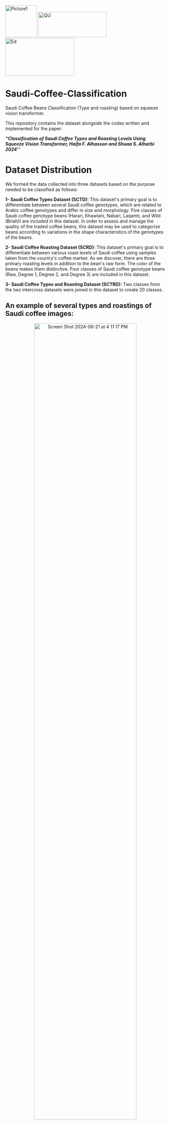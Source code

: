 <img width="100" alt="Picture1" src="https://github.com/ShuaaS/Saudi-Coffee-Classification/assets/143282158/4e09f356-8a04-476f-8506-ff72c78ed436"> 
<img width="215" height="79" alt="QU" src="https://github.com/user-attachments/assets/9754b402-e21d-4da5-9b2d-33e3d2e88e6f" />
<img width="217" height="118" alt="Ed" src="https://github.com/user-attachments/assets/b8ddeedd-be8f-4e9b-aece-85826147cb52" />


# Saudi-Coffee-Classification  

 Saudi Coffee Beans Classification (Type and roasting) based on squeeze vision transformer.   

This repository contains the dataset alongside the codes written and implemented for the paper: 

_**“Classification of Saudi Coffee Types and Roasting Levels Using Squeeze Vision Transformer, Haifa F. Alhasson and Shuaa S. Alharbi 2024’’**_


# Dataset Distribution

We formed the data collected into three datasets based on the purpose needed
to be classified as follows:

**1- Saudi Coffee Types Dataset (SCTD):**
This dataset's primary goal is to differentiate between several Saudi coffee genotypes, which are related to Arabic coffee genotypes and differ in size and morphology. Five classes of Saudi coffee genotype beans (Harari, Khawlani, Nabari, Laqamti, and Wild (Briah)) are included in this dataset. In order to assess and manage the quality of the traded coffee beans, this dataset may be used to categorize beans according to variations in the shape characteristics of the genotypes of the beans. 


**2- Saudi Coffee Roasting Dataset (SCRD):**
This dataset's primary goal is to differentiate between various roast levels of Saudi coffee using samples taken from the country's coffee market. As we discover, there are three primary roasting levels in addition to the bean's raw form. The color of the beans makes them distinctive. Four classes of Saudi coffee genotype beans (Raw, Degree 1, Degree 2, and Degree 3) are included in this dataset.

**3- Saudi Coffee Types and Roasting Dataset (SCTRD):**
Two classes from the two intercross datasets were joined in this dataset to create 20 classes.


## An example of several types and roastings of Saudi coffee images:
<div align="center">
  <figure style="text-align: center; margin: 0;">
   <img width="80%" alt="Screen Shot 2024-06-21 at 4 11 17 PM" src="https://github.com/ShuaaS/Saudi-Coffee-Classification/assets/143282158/55ad754d-51a7-497a-b56e-d14c6ff1eb21">
  </figure>
</div>

## This Table provides information on the quantity of photos in each category:

<table>
  <thead>
    <tr>
      <th>Type of Coffee</th>
      <th>Raw</th>
      <th>Degree 1</th>
      <th>Degree 2</th>
      <th>Degree 3</th>
      <th>Total Num of Images</th>
    </tr>
  </thead>
  <tbody>
    <tr>
      <td>Harari</td>
      <td>621</td>
      <td>600</td>
      <td>546</td>
      <td>762</td>
      <td>2529</td>
    </tr>
    <tr>
      <td>Bariah</td>
      <td>810</td>
      <td>678</td>
      <td>810</td>
      <td>604</td>
      <td>2902</td>
    </tr>
    <tr>
      <td>Khowlani</td>
      <td>408</td>
      <td>702</td>
      <td>588</td>
      <td>648</td>
      <td>2346</td>
    </tr>
    <tr>
      <td>Legamti</td>
      <td>522</td>
      <td>438</td>
      <td>491</td>
      <td>564</td>
      <td>2015</td>
    </tr>
    <tr>
      <td>Nabari</td>
      <td>556</td>
      <td>660</td>
      <td>696</td>
      <td>606</td>
      <td>2518</td>
    </tr>
  </tbody>
  <tfoot>
    <tr>
      <th colspan="5">Total images in all categories</th>
      <th>12310</th>
    </tr>
  </tfoot>
</table>

---

# Download dataset:

**Original (without crop)** click here: https://drive.google.com/file/d/1Bo3DzVeFUaYzjUBHM-6IA4u8TeaKDa3H/view?usp=sharing

**SCTD** click here: https://drive.google.com/file/d/1I29CIBTl77BNZqeNEMskxuLDoaJSFpne/view?usp=sharing

**SCRD** click here: https://drive.google.com/file/d/1HTyk-zRavcISvZVQLGhAWlOTDarKKGKT/view?usp=drive_link

**SCTRD** click here: https://drive.google.com/file/d/1SFbBcjtcuqgHbQjeL2O_ULXbChz7LwXc/view?usp=drive_link
__________________________________________________________________________________________
This research was funded by the “Saudi coffee grants” program offered by the Saudi Ministry of Culture. All opinions expressed herein belong to the researchers and do not necessarily reflect those of the Ministry of Culture.

If you find this code useful in your research and development, please reference this repository and the paper.

# Reference:
Alhasson, Haifa F., and Shuaa S. Alharbi. "Classification of Saudi Coffee beans using a mobile application leveraging squeeze vision transformer technology." Neural Computing and Applications (2025): 1-21.

This research was conducted collaboratively by two authors, representing the Department of Information Technology, College of Computer, Qassim University, and the Ministry of Culture.

This repositoty is under a GNU General Public License v2.0 (see included "LICENSE" file).
For any inquiry, please contact us via email: saudi.coffee.project@gmail.com

